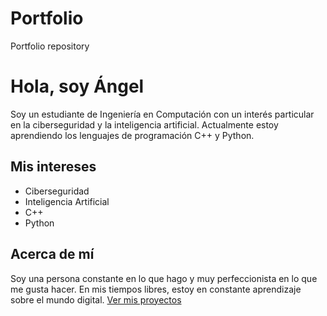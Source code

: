 # Portfolio
Portfolio repository

# Hola, soy Ángel

Soy un estudiante de Ingeniería en Computación con un interés particular en la ciberseguridad y la inteligencia artificial. Actualmente estoy aprendiendo los lenguajes de programación C++ y Python.

## Mis intereses

- Ciberseguridad
- Inteligencia Artificial
- C++
- Python

## Acerca de mí

Soy una persona constante en lo que hago y muy perfeccionista en lo que me gusta hacer. En mis tiempos libres, estoy en constante aprendizaje sobre el mundo digital.
[Ver mis proyectos](proyectos.md)
